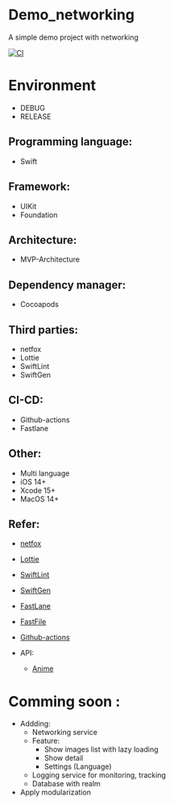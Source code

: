 # Demo_networking
A simple demo project with networking 		

[![CI](https://github.com/zankyn123/DemoInterview/actions/workflows/BuildAppRelease.yml/badge.svg)](https://github.com/zankyn123/DemoInterview/actions/workflows/BuildAppRelease.yml)

# Environment
- DEBUG
- RELEASE 		

##  Programming language:
- Swift
## Framework:
- UIKit
- Foundation
##  Architecture:
- MVP-Architecture
##  Dependency manager:
- Cocoapods
##  Third parties:
- netfox
- Lottie
- SwiftLint
- SwiftGen
##  CI-CD:
- Github-actions
- Fastlane
##  Other:
- Multi language
- iOS 14+
- Xcode 15+
- MacOS 14+

##  Refer:
- [netfox](https://github.com/kasketis/netfox)
- [Lottie](https://github.com/airbnb/lottie-ios)
- [SwiftLint](https://github.com/realm/SwiftLint)
- [SwiftGen](https://github.com/SwiftGen/SwiftGen)

- [FastLane](https://docs.fastlane.tools/getting-started/ios/setup/)
- [FastFile](https://docs.fastlane.tools/actions/)
- [Github-actions](https://docs.github.com/en/actions)

- API:
  - [Anime](https://jikan.moe/#features)
 
# Comming soon :
- Addding:
  - Networking service
  - Feature:
     - Show images list with lazy loading
     - Show detail
     - Settings (Language)
  - Logging service for monitoring, tracking
  - Database with realm
- Apply modularization
